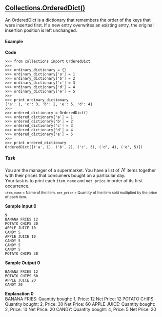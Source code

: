## **[Collections.OrderedDict()](https://www.hackerrank.com/challenges/py-collections-ordereddict)**
 
An OrderedDict is a dictionary that remembers the order of the keys that were inserted first. If a new entry overwrites an existing entry, the original insertion position is left unchanged.

#### Example  

**Code**

```
>>> from collections import OrderedDict
>>> 
>>> ordinary_dictionary = {}
>>> ordinary_dictionary['a'] = 1
>>> ordinary_dictionary['b'] = 2
>>> ordinary_dictionary['c'] = 3
>>> ordinary_dictionary['d'] = 4
>>> ordinary_dictionary['e'] = 5
>>> 
>>> print ordinary_dictionary
{'a': 1, 'c': 3, 'b': 2, 'e': 5, 'd': 4}
>>> 
>>> ordered_dictionary = OrderedDict()
>>> ordered_dictionary['a'] = 1
>>> ordered_dictionary['b'] = 2
>>> ordered_dictionary['c'] = 3
>>> ordered_dictionary['d'] = 4
>>> ordered_dictionary['e'] = 5
>>> 
>>> print ordered_dictionary
OrderedDict([('a', 1), ('b', 2), ('c', 3), ('d', 4), ('e', 5)])

```  

##### Task
You are the manager of a supermarket.
You have a list of <span style="font-size: 100%; display: inline-block;" class="MathJax_SVG" id="MathJax-Element-1-Frame"><svg xmlns:xlink="http://www.w3.org/1999/xlink" width="2.064ex" height="2.176ex" style="vertical-align: -0.338ex;" viewBox="0 -791.3 888.5 936.9" role="img" focusable="false"><g stroke="currentColor" fill="currentColor" stroke-width="0" transform="matrix(1 0 0 -1 0 0)"><path stroke-width="1" d="M234 637Q231 637 226 637Q201 637 196 638T191 649Q191 676 202 682Q204 683 299 683Q376 683 387 683T401 677Q612 181 616 168L670 381Q723 592 723 606Q723 633 659 637Q635 637 635 648Q635 650 637 660Q641 676 643 679T653 683Q656 683 684 682T767 680Q817 680 843 681T873 682Q888 682 888 672Q888 650 880 642Q878 637 858 637Q787 633 769 597L620 7Q618 0 599 0Q585 0 582 2Q579 5 453 305L326 604L261 344Q196 88 196 79Q201 46 268 46H278Q284 41 284 38T282 19Q278 6 272 0H259Q228 2 151 2Q123 2 100 2T63 2T46 1Q31 1 31 10Q31 14 34 26T39 40Q41 46 62 46Q130 49 150 85Q154 91 221 362L289 634Q287 635 234 637Z"></path></g></svg></span> items together with their prices that consumers bought on a particular day. <br>
Your task is to print each `item_name` and `net_price` in order of its first occurrence.  <br><sub><code>item_name</code> = Name of the item.</sub>
<sub><code>net_price</code> = Quantity of the item sold multiplied by the price of each item.</sub>

**Sample Input 0**  
```
9
BANANA FRIES 12
POTATO CHIPS 30
APPLE JUICE 10
CANDY 5
APPLE JUICE 10
CANDY 5
CANDY 5
CANDY 5
POTATO CHIPS 30
```

**Sample Output 0**  
```
BANANA FRIES 12
POTATO CHIPS 60
APPLE JUICE 20
CANDY 20
```

**Explanation 0**  
BANANA FRIES: Quantity bought: 1, Price: 12
Net Price: 12 
POTATO CHIPS: Quantity bought: 2, Price: 30
Net Price: 60
APPLE JUICE: Quantity bought: 2, Price: 10
Net Price: 20 
CANDY: Quantity bought: 4, Price: 5 
Net Price: 20